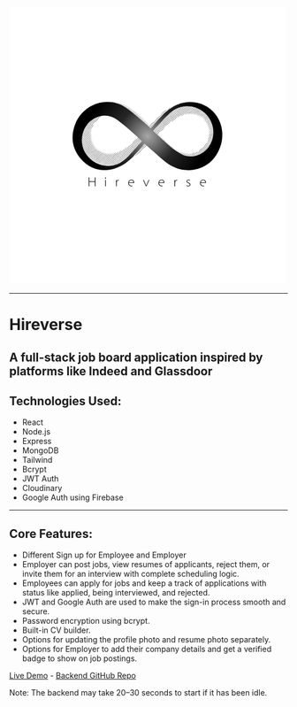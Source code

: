 ![Logo](./public/white-bg-logo.png)

---
# Hireverse 

A full-stack job board application inspired by platforms like Indeed and Glassdoor
---

## Technologies Used: 

- React
- Node.js
- Express
- MongoDB
- Tailwind
- Bcrypt
- JWT Auth
- Cloudinary
- Google Auth using Firebase

---

## Core Features:

- Different Sign up for Employee and Employer
- Employer can post jobs,  view resumes of applicants, reject them, or invite them for an  interview with complete scheduling logic.
- Employees can apply for jobs and keep a track of applications with status like applied, being  interviewed, and rejected.
- JWT and Google Auth are used to make the sign-in process smooth and secure.
- Password encryption using bcrypt.
- Built-in CV builder.
- Options for updating the profile photo and resume photo separately.
- Options for Employer to add their company details and get a verified badge to show on job postings.
  

[Live Demo](https://hireverse-app.vercel.app) - 
[Backend GitHub Repo](https://github.com/codemiz/hireverse-backend)

Note: The backend may take 20–30 seconds to start if it has been idle.


